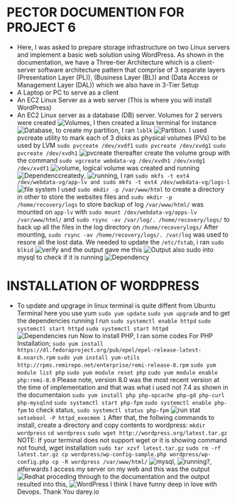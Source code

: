 # PECTOR DOCUMENTION FOR PROJECT 6
- Here, I was asked to prepare storage infrastructure on two Linux servers and implement a basic web solution using WordPress. As shown in the documentation, we have a Three-tier Architecture which is a client-server software architecture pattern that comprise of 3 separate layers (Presentation Layer (PL)), (Business Layer (BL)) and (Data Access or Management Layer (DAL)) which we also have in 3-Tier Setup
- A Laptop or PC to serve as a client
- An EC2 Linux Server as a web server (This is where you will install WordPress)
- An EC2 Linux server as a database (DB) server.
Volumes for 2 servers were created
![Volumes](./images/Volumes%20for%20the%20two%20servers.png), I then created a linux terminal for instance
![Database](./images/for%20database.png), to create my partition, I ran `lsblk` ![Partition](./images/first%20partition.png).
I used  pvcreate utility to mark each of 3 disks as physical volumes (PVs) to be used by LVM `sudo pvcreate /dev/xvdf1` `sudo pvcreate /dev/xvdg1` `sudo pvcreate /dev/xvdh1` ![pvcreate](./images/physical%20volume%20verification.png) thereafter create the volume group with the command `sudo vgcreate webdata-vg /dev/xvdh1 /dev/xvdg1 /dev/xvdf1` ![volume](./images/physical%20volume%20creation.png), logical volume was created and running ![Dependenccreatedy](./images/logical%20volume.png), 
![running](./images/logical%20volumes%20running.png), I ran `sudo mkfs -t ext4 /dev/webdata-vg/app-lv and sudo mkfs -t ext4 /dev/webdata-vg/logs-l` ![file system](./images/logical%20volumes%20with%20ex4%20filesystem.png)
 I used `sudo mkdir -p /var/www/html` to create a directory in other to store the websites files and `sudo mkdir -p /home/recovery/logs` to store backup of log `/var/www/html/` was mounted on `app-lv` with `sudo mount /dev/webdata-vg/apps-lv /var/www/html/` and `sudo rsync -av /var/log/. /home/recovery/logs/` to back up all the files in the log directory on `/home/recoverylogs/` After mounting, `sudo rsync -av /home/recovery/logs/. /var/log` was used to resore all the lost data. We needed to update the `/etc/fstab`, i ran `sudo blkid` ![verify](./images/verification%20of%20webser%20setup.png) and the output gave me this ![Output](./images/Output.PNG) also sudo into mysql to check if it is running ![Dependency](./images/Configuration.png)
 # INSTALLATION OF WORDPRESS
 - To update and upgrage in linux terminal is quite diffent from Ubuntu Terminal here you use yum `sudo yum update` `sudo yum upgrade` and to get the dependencies running I run `sudo systemctl enable httpd` `sudo systemctl start httpd` `sudo systemctl start httpd` ![Dependencies run](./images/httpd%20status.png) 
 Now to install PHP, I ran some codes For PHP Installation;
`sudo yum install https://dl.fedoraproject.org/pub/epel/epel-release-latest-8.noarch.rpm`
`sudo yum install yum-utils http://rpms.remirepo.net/enterprise/remi-release-8.rpm`
`sudo yum module list php`
`sudo yum module reset php`
`sudo yum module enable php:remi-8.0` Please note, version 8.0 was the most recent version at the time of implementation and that was what i used not 7.4 as shown in the documentaion
`sudo yum install php php-opcache php-gd php-curl php-mysqlnd`
`sudo systemctl start php-fpm`
`sudo systemctl enable php-fpm` to check status, `sudo systemctl status php-fpm` ![run stat](./images/status.PNG) 
`setsebool -P httpd_execmem 1` After that, the follwing commands to install, create a directory and copy contents to wordpress: `mkdir wordpress` `cd wordpress` `sudo wget http://wordpress.org/latest.tar.gz` NOTE: If your terminal does not support wget or it is showing command not found,  wget installation `sudo tar xzvf latest.tar.gz` `sudo rm -rf latest.tar.gz cp wordpress/wp-config-sample.php wordpress/wp-config.php cp -R wordpress /var/www/html/` ![mysql](./images/mysqlstatus.PNG), ![running?](./images/mysqlstatus%20connect.PNG), atferwards I access my server on my web and this was the output ![Redhat](./images/Redhat.PNG) proceding through to the documentation and the output resulted into this, ![WordPress](./images/wordpress.PNG)
I think I have funny deep in love with Devops. Thank You darey.io